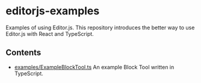 # editorjs-examples

Examples of using Editor.js.
This repository introduces the better way to use Editor.js with React and TypeScript.

## Contents

- [examples/ExampleBlockTool.ts](https://github.com/hata6502/editorjs-examples/blob/main/examples/ExampleBlockTool.ts) An example Block Tool written in TypeScript.

